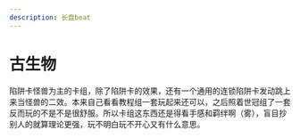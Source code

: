 ```yaml
---
description: 长盘beat
---
```


# 古生物

陷阱卡怪兽为主的卡组，除了陷阱卡的效果，还有一个通用的连锁陷阱卡发动跳上来当怪兽的二效。本来自己看看教程组一套玩起来还可以，之后照着世冠组了一套反而玩的不是不是很舒服。所以卡组这东西还是得看手感和羁绊啊（雾），盲目抄别人的就算理论更强，玩不明白玩不开心又有什么意思。

